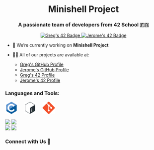 <h1 align="center">Minishell Project</h1>
<h3 align="center">A passionate team of developers from 42 School 🇫🇷</h3>

<p align="center">
  <a href="https://profile.intra.42.fr/users/gmarquis">
    <img src="https://badge.mediaplus.ma/greenbinary/gmarquis?1337Badge=off&UM6P=off" alt="Greg's 42 Badge" />
  </a>
  <a href="https://profile.intra.42.fr/users/jeportie">
    <img src="https://badge.mediaplus.ma/greenbinary/jeportie?1337Badge=off&UM6P=off" alt="Jerome's 42 Badge" />
  </a>
</p>

- 🔭 We’re currently working on **Minishell Project**

- 👨‍💻 All of our projects are available at:
  - [Greg's GitHub Profile](https://github.com/Gregory-Marquiset)
  - [Jerome's GitHub Profile](https://github.com/jeportie)
  - [Greg's 42 Profile](https://profile.intra.42.fr/users/gmarquis)
  - [Jerome's 42 Profile](https://profile.intra.42.fr/users/jeportie)

### Languages and Tools:

<p align="left">
  <img src="https://github.com/devicons/devicon/blob/master/icons/c/c-original.svg" height="40" alt="C" />
  <img width="12" />
  <img src="https://github.com/devicons/devicon/blob/master/icons/bash/bash-original.svg" height="40" alt="Bash" />
  <img width="12" />
  <img src="https://github.com/devicons/devicon/blob/master/icons/git/git-original.svg" height="40" alt="Git" />
  <img width="12" />
  <!-- Add more icons as needed -->
</p>

<div>
  <img height="150" src="https://github-readme-stats.vercel.app/api?username=jeportie&show_icons=true&theme=default" />
  <img height="150" src="https://github-readme-stats.vercel.app/api/top-langs/?username=jeportie&layout=compact&langs_count=6" />
</div>
<div>
  <img height="150" src="https://github-readme-stats.vercel.app/api?username=Gregory-Marquiset&show_icons=true&theme=default" />
  <img height="150" src="https://github-readme-stats.vercel.app/api/top-langs/?username=Gregory-Marquiset&layout=compact&langs_count=6" />
</div>

### Connect with Us 🤝
